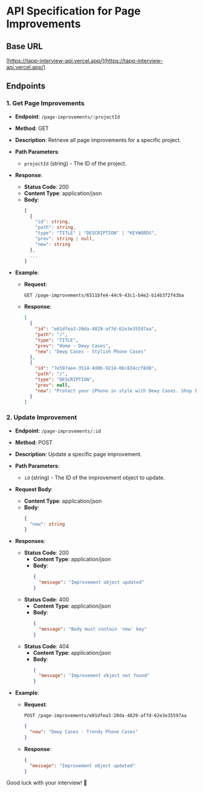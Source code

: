 # API Specification for Page Improvements

## Base URL

[https://tapp-interview-api.vercel.app/](https://tapp-interview-api.vercel.app/)

## Endpoints

### 1. Get Page Improvements

- **Endpoint**: `/page-improvements/:projectId`
- **Method**: GET
- **Description**: Retrieve all page improvements for a specific project.
- **Path Parameters**:
  - `projectId` (string) - The ID of the project.
- **Response**:

  - **Status Code**: 200
  - **Content Type**: application/json
  - **Body**:
    ```typescript
    [
      {
        "id": string,
        "path": string,
        "type": "TITLE" | "DESCRIPTION" | "KEYWORDS",
        "prev": string | null,
        "new": string
      },
      ...
    ]
    ```

- **Example**:
  - **Request**:
    ```
    GET /page-improvements/6511bfe4-44c9-43c1-b4e2-b14b372f43ba
    ```
  - **Response**:
    ```json
    [
      {
        "id": "e01dfea3-20da-4829-af7d-62e3e35597aa",
        "path": "/",
        "type": "TITLE",
        "prev": "Home - Dewy Cases",
        "new": "Dewy Cases - Stylish Phone Cases"
      },
      {
        "id": "7e597aee-3514-4d8b-9214-06c824ccf8d8",
        "path": "/",
        "type": "DESCRIPTION",
        "prev": null,
        "new": "Protect your iPhone in style with Dewy Cases. Shop the latest Summer '24 Fruit Collection for premium design and durability."
      }
    ]
    ```

### 2. Update Improvement

- **Endpoint**: `/page-improvements/:id`
- **Method**: POST
- **Description**: Update a specific page improvement.
- **Path Parameters**:
  - `id` (string) - The ID of the improvement object to update.
- **Request Body**:
  - **Content Type**: application/json
  - **Body**:
    ```typescript
    {
      "new": string
    }
    ```
- **Responses**:

  - **Status Code**: 200
    - **Content Type**: application/json
    - **Body**:
      ```json
      {
        "message": "Improvement object updated"
      }
      ```
  - **Status Code**: 400
    - **Content Type**: application/json
    - **Body**:
      ```json
      {
        "message": "Body must contain 'new' key"
      }
      ```
  - **Status Code**: 404
    - **Content Type**: application/json
    - **Body**:
      ```json
      {
        "message": "Improvement object not found"
      }
      ```

- **Example**:
  - **Request**:
    ```
    POST /page-improvements/e01dfea3-20da-4829-af7d-62e3e35597aa
    ```
    ```json
    {
      "new": "Dewy Cases - Trendy Phone Cases"
    }
    ```
  - **Response**:
    ```json
    {
      "message": "Improvement object updated"
    }
    ```

Good luck with your interview! 🚀
